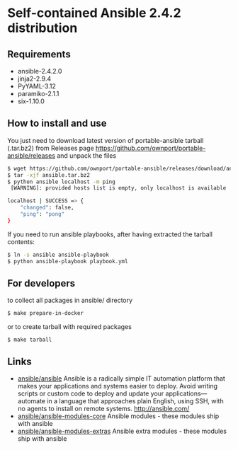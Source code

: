 # Self-contained Ansible 2.4.2 distribution

## Requirements

- ansible-2.4.2.0
- jinja2-2.9.4
- PyYAML-3.12
- paramiko-2.1.1
- six-1.10.0

## How to install and use

You just need to download latest version of portable-ansible tarball (.tar.bz2) from
Releases page https://github.com/ownport/portable-ansible/releases and unpack the files

```sh
$ wget https://github.com/ownport/portable-ansible/releases/download/ansible-2.4.2.0/ansible.tar.bz2 -O ansible.tar.bz2
$ tar -xjf ansible.tar.bz2
$ python ansible localhost -m ping
 [WARNING]: provided hosts list is empty, only localhost is available

localhost | SUCCESS => {
    "changed": false,
    "ping": "pong"
}
```

If you need to run ansible playbooks, after having extracted the tarball contents:

```sh
$ ln -s ansible ansible-playbook
$ python ansible-playbook playbook.yml
```

## For developers

to collect all packages in ansible/ directory
```sh
$ make prepare-in-docker
```
or to create tarball with required packages
```
$ make tarball
```

## Links

- [ansible/ansible](https://github.com/ansible/ansible) Ansible is a radically simple IT automation platform that makes your applications and systems easier to deploy. Avoid writing scripts or custom code to deploy and update your applications— automate in a language that approaches plain English, using SSH, with no agents to install on remote systems. http://ansible.com/
- [ansible/ansible-modules-core](https://github.com/ansible/ansible-modules-core) Ansible modules - these modules ship with ansible
- [ansible/ansible-modules-extras](https://github.com/ansible/ansible-modules-extras) Ansible extra modules - these modules ship with ansible
